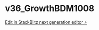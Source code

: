 # v36_GrowthBDM1008

[Edit in StackBlitz next generation editor ⚡️](https://stackblitz.com/~/github.com/abalderas10/v36_GrowthBDM1008)